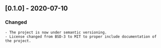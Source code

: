 ## [0.1.0] - 2020-07-10

### Changed

    - The project is now under semantic versioning.
    - License changed from BSD-3 to MIT to proper include documentation of the project.
